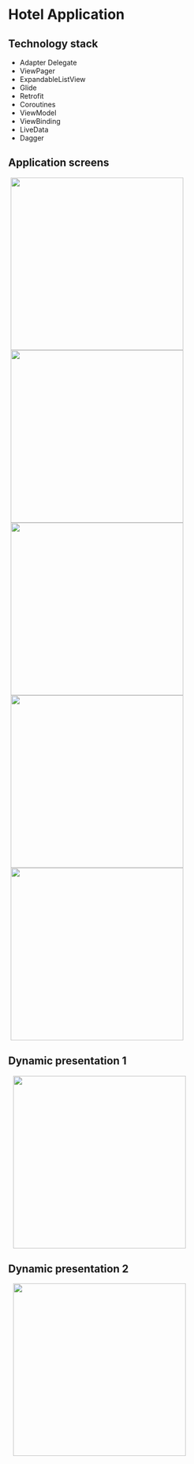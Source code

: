 # Hotel Application
## Technology stack
- Adapter Delegate
- ViewPager
- ExpandableListView
- Glide
- Retrofit
- Coroutines
- ViewModel
- ViewBinding
- LiveData
- Dagger
  
## Application screens
<p>
    <img src="https://github.com/IgorChaus/Hotel/assets/95531383/2d343edd-836c-42e9-9a3d-3bfae680e513" height="350" hspace="5" >
    <img src="https://github.com/IgorChaus/Hotel/assets/95531383/669f7831-9fb9-4891-a4dc-7b50200355be" height="350" hspace="5" >
    <img src="https://github.com/IgorChaus/Hotel/assets/95531383/bdd5c234-fe02-4aee-a4b3-530db2dbd64f" height="350" hspace="5" >
    <img src="https://github.com/IgorChaus/Hotel/assets/95531383/4c4bcefe-7c3b-4cdc-8894-5ddf910cd231" height="350" hspace="5" >
    <img src="https://github.com/IgorChaus/Hotel/assets/95531383/acc35dc1-6a1c-4594-a4aa-20857cf2c971" height="350" hspace="5" > 
</p>

## Dynamic presentation 1
<p>
    <img src="https://github.com/IgorChaus/Hotel/assets/95531383/39a0b24b-5fa3-4c3e-96a3-310fb36eac38" height="350" hspace="10" >
</p>

## Dynamic presentation 2
<p>
    <img src="https://github.com/IgorChaus/Hotel/assets/95531383/4eb6f9ad-7554-46ac-b31b-5a2f81e1d4bf" height="350" hspace="10" >
</p>

